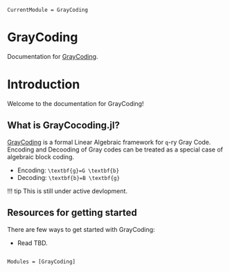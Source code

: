 ```@meta
CurrentModule = GrayCoding
```

# GrayCoding

Documentation for [GrayCoding](https://github.com/nivupai/GrayCoding.jl).

# Introduction

Welcome to the documentation for GrayCoding!

## What is GrayCocoding.jl?

[GrayCoding](https://github.com/nivupai/GrayCoding.jl) is a formal Linear Algebraic framework for ``q``-ry Gray Code.
Encoding and Decooding of Gray codes can be treated as a special case of algebraic block coding.

* Encoding: ``\textbf{g}=G \textbf{b} ``
* Decoding: ``\textbf{b}=B \textbf{g} ``

!!! tip
    This is still under active devlopment.

## Resources for getting started

There are few ways to get started with GrayCoding:

* Read TBD.


```@index
```

```@autodocs
Modules = [GrayCoding]
```
